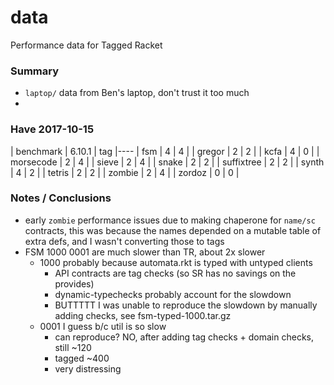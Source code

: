 data
===

Performance data for Tagged Racket

### Summary

- `laptop/` data from Ben's laptop, don't trust it too much
- 


### Have 2017-10-15

| benchmark | 6.10.1 | tag
|----
| fsm | 4 | 4 |
| gregor | 2 | 2 |
| kcfa | 4 | 0 |
| morsecode | 2 | 4 |
| sieve | 2 | 4 |
| snake | 2 | 2 |
| suffixtree | 2 | 2 |
| synth | 4 | 2 |
| tetris | 2 | 2 |
| zombie | 2 | 4 |
| zordoz | 0 | 0 |


### Notes / Conclusions

- early `zombie` performance issues due to making chaperone for `name/sc` contracts,
  this was because the names depended on a mutable table of extra defs,
  and I wasn't converting those to tags
- FSM 1000 0001 are much slower than TR, about 2x slower
  - 1000 probably because automata.rkt is typed with untyped clients
    - API contracts are tag checks (so SR has no savings on the provides)
    - dynamic-typechecks probably account for the slowdown
    - BUTTTTT I was unable to reproduce the slowdown by manually adding checks,
      see fsm-typed-1000.tar.gz
  - 0001 I guess b/c util is so slow
    - can reproduce? NO, after adding tag checks + domain checks, still ~120
    - tagged ~400
    - very distressing
